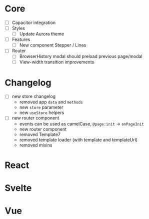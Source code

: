# Core

- [ ] Capacitor integration
- [ ] Styles
  - [ ] Update Aurora theme
- [ ] Features
  - [ ] New component Stepper / Lines
- [ ] Router
  - [ ] BrowserHistory modal should preload previous page/modal
  - [ ] View-width transition improvements

# Changelog

- [ ] new store changelog
  - removed app `data` and `methods`
  - new `store` parameter
  - new `useStore` helpers
- [ ] new router component
  - events can be used as camelCase, `@page:init` -> `onPageInit`
  - new router component
  - removed Template7
  - removed template loader (with template and templateUrl)
  - removed mixins

# React

# Svelte

# Vue
